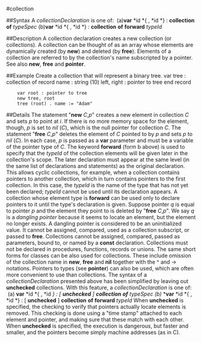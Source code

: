 
#collection

##Syntax
A *collectionDeclaration* is one of:
 (a)**var** *id *{ , *id *} : **collection** **of** *typeSpec* (b)**var** *id *{ , *id *} : **collection** **of** **forward** *typeId*

##Description
A collection declaration creates a new collection (or collections). A collection can be thought of as an array whose elements are dynamically created (by **new**) and deleted (by **free**). Elements of a collection are referred to by the collection's name subscripted by a pointer. See also **new**, **free** and **pointer**.

##Example
Create a collection that will represent a binary tree.
        var tree : collection of
            record
                name : string (10)
                left, right : pointer to tree
            end record
        
        var root : pointer to tree
        new tree, root
        tree (root) . name := "Adam"
##Details
The statement "**new** *C*,*p*" creates a new element in collection *C* and sets *p* to point at *i*. If there is no more memory space for the element, though, *p* is set to *nil* (*C*), which is the null pointer for collection *C*. The statement "**free** *C*,*p*" deletes the element of *C* pointed to by *p* and sets *p* to *nil* (*C*). In each case, *p* is passed as a **var** parameter and must be a variable of the pointer type of *C*.
The keyword **forward** (form b above) is used to specify that the *typeId* of the collection elements will be given later in the collection's scope. The later declaration must appear at the same level (in the same list of declarations and statements) as the original declaration. This allows cyclic collections, for example, when a collection contains pointers to another collection, which in turn contains pointers to the first collection. In this case, the *typeId* is the name of the type that has not yet been declared; *typeId* cannot be used until its declaration appears. A collection whose element type is **forward** can be used only to declare pointers to it until the type's declaration is given.
Suppose pointer *q* is equal to pointer *p* and the element they point to is deleted by "**free** *C*,*p*". We say *q* is a *dangling pointer* because it seems to locate an element, but the element no longer exists. A dangling pointer is considered to be an uninitialized value. It cannot be assigned, compared, used as a collection subscript, or passed to **free**.
Collections cannot be assigned, compared, passed as parameters, bound to, or named by a **const** declaration. Collections must not be declared in procedures, functions, records or unions.
The same short forms for classes can be also used for collections. These include omission of the collection name in **new**, **free** and **nil** together with the ^ and -> notations. Pointers to types (see **pointer**) can also be used, which are often more convenient to use than collections.
The syntax of a *collectionDeclaration* presented above has been simplified by leaving out **unchecked** collections. With this feature, a *collectionDeclaration* is one of:
 (a) **var** *id *{ , *id *} : [ **unchecked** ] **collection** **of** *typeSpec* (b)* ***var** *id *{ , *id *} : [ **unchecked** ] **collection** **of** **forward** *typeId*
When **unchecked** is specified, the checking to verify that pointers actually locate elements is removed. This checking is done using a "time stamp" attached to each element and  pointer, and making sure that these match with each other. When **unchecked** is specified, the execution is dangerous, but faster and smaller, and the pointers become simply machine addresses (as in C).
